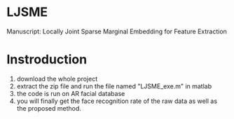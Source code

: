 # LJSME
Manuscript: Locally Joint Sparse Marginal Embedding for Feature Extraction

# Instroduction
1. download the whole project
2. extract the zip file and run the file named "LJSME_exe.m" in matlab
3. the code is run on AR facial database
4. you will finally get the face recognition rate of the raw data as well as the proposed method.
